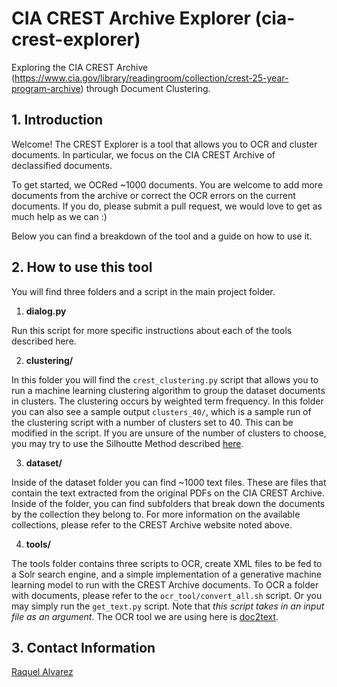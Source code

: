 # CIA CREST Archive Explorer (cia-crest-explorer)
Exploring the CIA CREST Archive (https://www.cia.gov/library/readingroom/collection/crest-25-year-program-archive) through Document Clustering.

## 1. Introduction
Welcome! The CREST Explorer is a tool that allows you to OCR and cluster documents. In particular, we focus on the CIA CREST Archive of declassified documents.

To get started, we OCRed ~1000 documents. You are welcome to add more documents from the archive or correct the OCR errors on the current documents. If you do, please submit a pull request, we would love to get as much help as we can :)

Below you can find a breakdown of the tool and a guide on how to use it.


## 2. How to use this tool
You will find three folders and a script in the main project folder.

1. **dialog.py**

Run this script for more specific instructions about each of the tools described here.

2. **clustering/**

In this folder you will find the `crest_clustering.py` script that allows you to run a machine learning clustering algorithm to group the dataset documents in clusters. The clustering occurs by weighted term frequency. In this folder you can also see a sample output `clusters_40/`, which is a sample run of the clustering script with a number of clusters set to 40. This can be modified in the script.
If you are unsure of the number of clusters to choose, you may try to use the Silhoutte Method described [here](http://scikit-learn.org/stable/auto_examples/cluster/plot_kmeans_silhouette_analysis.html#sphx-glr-auto-examples-cluster-plot-kmeans-silhouette-analysis-py).

3. **dataset/**

Inside of the dataset folder you can find ~1000 text files. These are files that contain the text extracted from the original PDFs on the CIA CREST Archive. Inside of the folder, you can find subfolders that break down the documents by the collection they belong to. For more information on the available collections, please refer to the CREST Archive website noted above.

4. **tools/**

The tools folder contains three scripts to OCR, create XML files to be fed to a Solr search engine, and a simple implementation of a generative machine learning model to run with the CREST Archive documents.
To OCR a folder with documents, please refer to the `ocr_tool/convert_all.sh` script. Or you may simply run the `get_text.py` script. Note that *this script takes in an input file as an argument*. The OCR tool we are using here is [doc2text](https://github.com/jlsutherland/doc2text).

## 3. Contact Information
[Raquel Alvarez](rva5120@cse.psu.edu)

